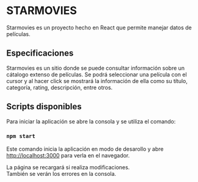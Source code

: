 # STARMOVIES

Starmovies es un proyecto hecho en React que permite manejar datos de películas.

## Especificaciones

Starmovies es un sitio donde se puede consultar información sobre un cátalogo extenso de películas.
Se podrá seleccionar una película con el cursor y al hacer click se mostrará la información de ella como su título, categoría, rating, descripción, entre otros.

## Scripts disponibles

Para iniciar la aplicación se abre la consola y se utiliza el comando:

### `npm start`

Este comando inicia la aplicación en modo de desarollo y abre [http://localhost:3000](http://localhost:3000) para verla en el navegador.

La página se recargará si realiza modificaciones. \
También se verán los errores en la consola.
